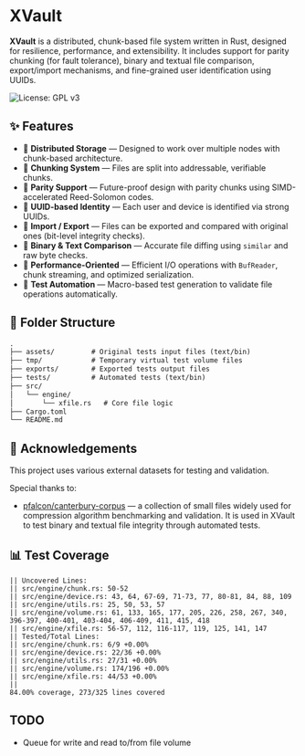 # XVault

**XVault** is a distributed, chunk-based file system written in Rust, designed for resilience, performance, and extensibility. It includes support for parity chunking (for fault tolerance), binary and textual file comparison, export/import mechanisms, and fine-grained user identification using UUIDs.

![License: GPL v3](https://img.shields.io/badge/License-GPLv3-blue.svg)

## ✨ Features

- 🔐 **Distributed Storage** — Designed to work over multiple nodes with chunk-based architecture.
- 💾 **Chunking System** — Files are split into addressable, verifiable chunks.
- 🧩 **Parity Support** — Future-proof design with parity chunks using SIMD-accelerated Reed-Solomon codes.
- 🧬 **UUID-based Identity** — Each user and device is identified via strong UUIDs.
- 🔄 **Import / Export** — Files can be exported and compared with original ones (bit-level integrity checks).
- 📄 **Binary & Text Comparison** — Accurate file diffing using `similar` and raw byte checks.
- 🚀 **Performance-Oriented** — Efficient I/O operations with `BufReader`, chunk streaming, and optimized serialization.
- 🧪 **Test Automation** — Macro-based test generation to validate file operations automatically.

## 📁 Folder Structure

```txt
.
├── assets/         # Original tests input files (text/bin)
├── tmp/            # Temporary virtual test volume files
├── exports/        # Exported tests output files
├── tests/          # Automated tests (text/bin)
├── src/
│   └── engine/
│       └── xfile.rs   # Core file logic
├── Cargo.toml
└── README.md

```

## 🙏 Acknowledgements

This project uses various external datasets for testing and validation.

Special thanks to:

- [pfalcon/canterbury-corpus](https://github.com/pfalcon/canterbury-corpus) — a collection of small files widely used for compression algorithm benchmarking and validation. It is used in XVault to test binary and textual file integrity through automated tests.


## 📊 Test Coverage
```
|| Uncovered Lines:
|| src/engine/chunk.rs: 50-52
|| src/engine/device.rs: 43, 64, 67-69, 71-73, 77, 80-81, 84, 88, 109
|| src/engine/utils.rs: 25, 50, 53, 57
|| src/engine/volume.rs: 61, 133, 165, 177, 205, 226, 258, 267, 340, 396-397, 400-401, 403-404, 406-409, 411, 415, 418
|| src/engine/xfile.rs: 56-57, 112, 116-117, 119, 125, 141, 147
|| Tested/Total Lines:
|| src/engine/chunk.rs: 6/9 +0.00%
|| src/engine/device.rs: 22/36 +0.00%
|| src/engine/utils.rs: 27/31 +0.00%
|| src/engine/volume.rs: 174/196 +0.00%
|| src/engine/xfile.rs: 44/53 +0.00%
|| 
84.00% coverage, 273/325 lines covered
```

## TODO

- Queue for write and read to/from file volume